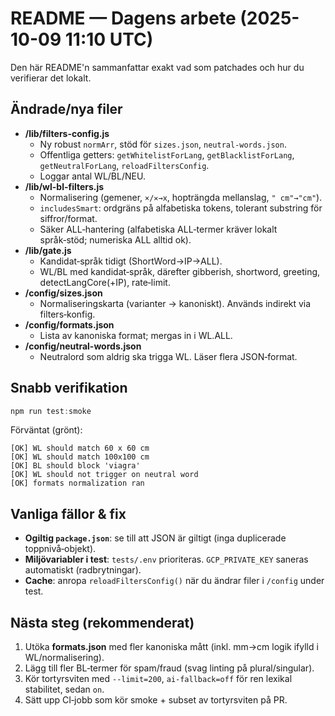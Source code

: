 # README — Dagens arbete (2025-10-09 11:10 UTC)

Den här README'n sammanfattar exakt vad som patchades och hur du verifierar det lokalt.

## Ändrade/nya filer
- **/lib/filters-config.js**
  - Ny robust `normArr`, stöd för `sizes.json`, `neutral-words.json`.
  - Offentliga getters: `getWhitelistForLang`, `getBlacklistForLang`, `getNeutralForLang`, `reloadFiltersConfig`.
  - Loggar antal WL/BL/NEU.
- **/lib/wl-bl-filters.js**
  - Normalisering (gemener, `×/✕→x`, hopträngda mellanslag, `" cm"→"cm"`).
  - `includesSmart`: ordgräns på alfabetiska tokens, tolerant substring för siffror/format.
  - Säker ALL‑hantering (alfabetiska ALL‑termer kräver lokalt språk‑stöd; numeriska ALL alltid ok).
- **/lib/gate.js**
  - Kandidat‑språk tidigt (ShortWord→IP→ALL).
  - WL/BL med kandidat‑språk, därefter gibberish, shortword, greeting, detectLangCore(+IP), rate‑limit.
- **/config/sizes.json**
  - Normaliseringskarta (varianter → kanoniskt). Används indirekt via filters‑konfig.
- **/config/formats.json**
  - Lista av kanoniska format; mergas in i WL.ALL.
- **/config/neutral-words.json**
  - Neutralord som aldrig ska trigga WL. Läser flera JSON‑format.

## Snabb verifikation
```powershell
npm run test:smoke
```
Förväntat (grönt):
```
[OK] WL should match 60 x 60 cm
[OK] WL should match 100x100 cm
[OK] BL should block 'viagra'
[OK] WL should not trigger on neutral word
[OK] formats normalization ran
```

## Vanliga fällor & fix
- **Ogiltig `package.json`**: se till att JSON är giltigt (inga duplicerade toppnivå‑objekt).
- **Miljövariabler i test**: `tests/.env` prioriteras. `GCP_PRIVATE_KEY` saneras automatiskt (radbrytningar).
- **Cache**: anropa `reloadFiltersConfig()` när du ändrar filer i `/config` under test.

## Nästa steg (rekommenderat)
1. Utöka **formats.json** med fler kanoniska mått (inkl. mm→cm logik ifylld i WL/normalisering).
2. Lägg till fler BL‑termer för spam/fraud (svag linting på plural/singular).
3. Kör tortyrsviten med `--limit=200`, `ai-fallback=off` för ren lexikal stabilitet, sedan `on`.
4. Sätt upp CI‑jobb som kör smoke + subset av tortyrsviten på PR.
